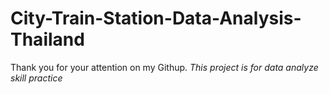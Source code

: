 # City-Train-Station-Data-Analysis-Thailand

Thank you for your attention on my Githup.
_This project is for data analyze skill practice_
